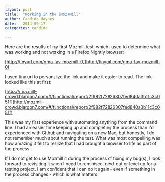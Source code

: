```yaml
---
layout: post
title:  "Working in the (Moz)Mill"
author: Candida Haynes
date:   2014-09-17
categories: candida

---
```


Here are the results of my first Mozmill test, which I used to determine what was working and not working in a Firefox Nightly browser:
 
[http://tinyurl.com/gma-fav-mozmill-0](http://tinyurl.com/gma-fav-mozmill-0)

I used tiny.url to personalize the link and make it easier to read. The link looked like this at first:

[http://mozmill-crowd.blargon7.com/#/functional/report/2f982f72826307fed840a3b11c3c051f](http://mozmill-crowd.blargon7.com/#/functional/report/2f982f72826307fed840a3b11c3c051f)


This was my first experience with automating anything from the command line. I had an easier time keeping up and completing the process than I'd experienced with GIthub and navigating on a new Mac, but honestly, I do not remember much about running the test. What was most compelling was how amazing it felt to realize that I had brought a browser to life as part of the process.

If I do not get to use Mozmill it during the process of fixing my bug(s), I look forward to revisiting it when I need to reminisce, nerd-out or level up for a testing project. I am confident that I can do it again - even if something in the process changes - which is what matters. 